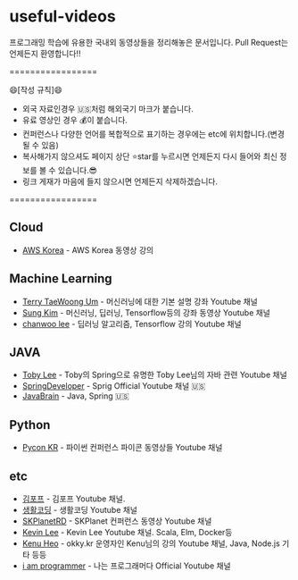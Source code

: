# useful-videos
프로그래밍 학습에 유용한 국내외 동영상들을 정리해놓은 문서입니다.
Pull Request는 언제든지 환영합니다!!

=================

:smile:[작성 규칙]:smile:

- 외국 자료인경우 :us:처럼 해외국기 마크가 붙습니다.
- 유료 영상인 경우 :moneybag:이 붙습니다.
- 컨퍼런스나 다양한 언어를 복합적으로 표기하는 경우에는 etc에 위치합니다.(변경될 수 있음)
- 복사해가지 않으셔도 페이지 상단 :star:star를 누르시면 언제든지 다시 들어와 최신 정보를 볼 수 있습니다.:sunglasses:
- 링크 게재가 마음에 들지 않으시면 언제든지 삭제하겠습니다.

=================

## Cloud
* [AWS Korea](https://www.youtube.com/user/AWSKorea/videos) - AWS Korea 동영상 강의

## Machine Learning
* [Terry TaeWoong Um](https://www.youtube.com/user/TerryTaewoongUm/videos) - 머신러닝에 대한 기본 설명 강좌 Youtube 채널
* [Sung Kim](https://www.youtube.com/user/hunkims/videos) - 머신러닝, 딥러닝, Tensorflow등의 강좌 동영상 Youtube 채널
* [chanwoo lee](https://www.youtube.com/channel/UCRyIQSBvSybbaNY_JCyg_vA/videos) - 딥러닝 알고리즘, Tensorflow 강의 Youtube 채널

## JAVA
* [Toby Lee](https://www.youtube.com/channel/UCcqH2RV1-9ebRBhmN_uaSNg/videos) - Toby의 Spring으로 유명한 Toby Lee님의 자바 관련 Youtube 채널
* [SpringDeveloper](https://www.youtube.com/user/SpringSourceDev/videos) - Sprig Official Youtube 채널 :us:
* [JavaBrain](https://www.youtube.com/user/koushks/videos) - Java, Spring :us:

## Python
* [Pycon KR](https://www.youtube.com/channel/UC26x6D5xpKx6io4ShfXa_Ow) - 파이썬 컨퍼런스 파이콘 동영상들 Youtube 채널

## etc
* [김포프](https://www.youtube.com/user/KimPopeTV/videos) - 김포프 Youtube 채널.
* [생활코딩](https://www.youtube.com/user/egoing2/videos) - 생활코딩 Youtube 채널
* [SKPlanetRD](https://www.youtube.com/user/SKplanetRD/videos) - SKPlanet 컨퍼런스 동영상 Youtube 채널
* [Kevin Lee](https://www.youtube.com/channel/UCsOJxLxzQl8IbwGS-Cp5t8w/videos) - Kevin Lee Youtube 채널. Scala, Elm, Docker등
* [Kenu Heo](https://www.youtube.com/user/heogwangnam/videos) - okky.kr 운영자인 Kenu님의 강의 Youtube 채널, Java, Node.js 기타 등등
* [i am programmer](https://www.youtube.com/channel/UCPyG8NHkMhr4Ouow7on_CPw/videos) - 나는 프로그래머다 Official Youtube 채널
